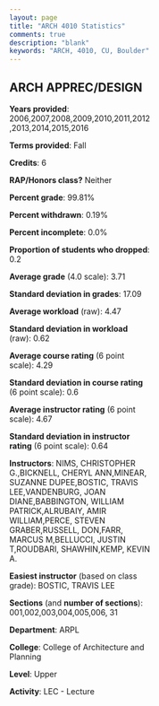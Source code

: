 ```yaml
---
layout: page
title: "ARCH 4010 Statistics"
comments: true
description: "blank"
keywords: "ARCH, 4010, CU, Boulder"
--- 
```

<head>
<script src="https://ajax.googleapis.com/ajax/libs/jquery/2.1.3/jquery.min.js"></script>
<script src="https://dl.dropboxusercontent.com/s/pc42nxpaw1ea4o9/highcharts.js?dl=0"></script>
<!-- <script src="../assets/js/highcharts.js"></script> -->
<style type="text/css">@font-face {
	font-family: "Bebas Neue";
	src: url(https://www.filehosting.org/file/details/544349/BebasNeue%20Regular.otf) format("opentype");
	}
	h1.Bebas { 
		font-family: "Bebas Neue", Verdana, Tahoma;
	}
</style>
</head>
<body>
	<div id="container" style="float: right; width: 45%; height: 88%; margin-left: 2.5%; margin-right: 2.5%;"></div>
	<script language="JavaScript">
		$(document).ready(function() {
		var chart = {type: 'column'};
		var title = {text: 'Grade Distribution'};
		var xAxis = {categories: ['A','B','C','D','F'],crosshair: true};
		var yAxis = {min: 0,title: {text: 'Percentage'}};
		var tooltip = {headerFormat: '<center><b><span style="font-size:20px">{point.key}</span></b></center>',
		               pointFormat: '<td style="padding:0"><b>{point.y:.1f}%</b></td>',
		               footerFormat: '</table>',shared: true,useHTML: true};
		var plotOptions = {column: {pointPadding: 0.0,borderWidth: 0}};  
		var credits = {enabled: false};var series= [{name: 'Percent',data: [79.56,19.25,0.99,0.2,0.0,]}];
		var json = {};
		json.chart = chart;
		json.title = title;
		json.tooltip = tooltip;
		json.xAxis = xAxis;
		json.yAxis = yAxis;  
		json.series = series;
		json.plotOptions = plotOptions;  
		json.credits = credits;
		$('#container').highcharts(json);
	});
	</script>
</body>
			   
## ARCH APPREC/DESIGN

**Years provided**: 2006,2007,2008,2009,2010,2011,2012,2013,2014,2015,2016

**Terms provided**: Fall

**Credits**: 6

**RAP/Honors class?** Neither

**Percent grade**: 99.81%

**Percent withdrawn**: 0.19%

**Percent incomplete**: 0.0%

**Proportion of students who dropped**: 0.2

**Average grade** (4.0 scale): 3.71

**Standard deviation in grades**: 17.09

**Average workload** (raw): 4.47

**Standard deviation in workload** (raw): 0.62

**Average course rating** (6 point scale): 4.29

**Standard deviation in course rating** (6 point scale): 0.6

**Average instructor rating** (6 point scale): 4.67

**Standard deviation in instructor rating** (6 point scale): 0.64

**Instructors**: NIMS, CHRISTOPHER G.,BICKNELL, CHERYL ANN,MINEAR, SUZANNE DUPEE,BOSTIC, TRAVIS LEE,VANDENBURG, JOAN DIANE,BABBINGTON, WILLIAM PATRICK,ALRUBAIY, AMIR WILLIAM,PERCE, STEVEN GRABER,RUSSELL, DON,FARR, MARCUS M,BELLUCCI, JUSTIN T,ROUDBARI, SHAWHIN,KEMP, KEVIN A.

**Easiest instructor** (based on class grade): BOSTIC, TRAVIS LEE

**Sections** (and **number of sections**): 001,002,003,004,005,006, 31

**Department**: ARPL

**College**: College of Architecture and Planning

**Level**: Upper

**Activity**: LEC - Lecture